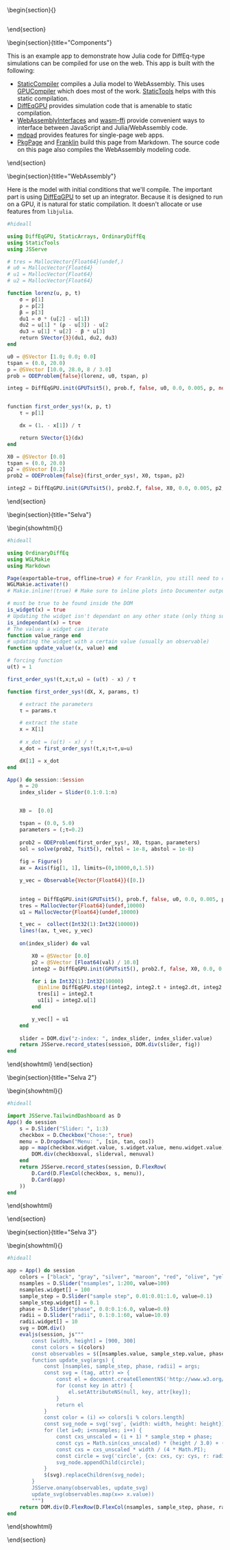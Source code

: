 \begin{section}{}
~~~<div id="mdpad"></div></div>
~~~
\end{section}

\begin{section}{title="Components"}

This is an example app to demonstrate how Julia code for DiffEq-type simulations can be compiled for use on the web. This app is built with the following:

* [StaticCompiler](https://github.com/tshort/StaticCompiler.jl) compiles a Julia model to WebAssembly. This uses [GPUCompiler](https://github.com/JuliaGPU/GPUCompiler.jl) which does most of the work. [StaticTools](https://github.com/brenhinkeller/StaticTools.jl) helps with this static compilation.
* [DiffEqGPU](https://github.com/SciML/DiffEqGPU.jl) provides simulation code that is amenable to static compilation.
* [WebAssemblyInterfaces](https://github.com/tshort/WebAssemblyInterfaces.jl) and [wasm-ffi](https://github.com/demille/wasm-ffi) provide convenient ways to interface between JavaScript and Julia/WebAssembly code.
* [mdpad](https://mdpad.netlify.app/) provides features for single-page web apps.
* [PkgPage](https://github.com/tlienart/PkgPage.jl) and [Franklin](https://github.com/tlienart/Franklin.jl) build this page from Markdown. The source code on this page also compiles the WebAssembly modeling code.

\end{section}

\begin{section}{title="WebAssembly"}

Here is the model with initial conditions that we'll compile. The important part is using [DiffEqGPU](https://github.com/SciML/DiffEqGPU.jl) to set up an integrator. Because it is designed to run on a GPU, it is natural for static compilation. It doesn't allocate or use features from `libjulia`.

```julia
#hideall

using DiffEqGPU, StaticArrays, OrdinaryDiffEq
using StaticTools
using JSServe

# tres = MallocVector{Float64}(undef,)
# u0 = MallocVector{Float64}
# u1 = MallocVector{Float64}
# u2 = MallocVector{Float64}

function lorenz(u, p, t)
    σ = p[1]
    ρ = p[2]
    β = p[3]
    du1 = σ * (u[2] - u[1])
    du2 = u[1] * (ρ - u[3]) - u[2
    du3 = u[1] * u[2] - β * u[3]
    return SVector{3}(du1, du2, du3)
end

u0 = @SVector [1.0; 0.0; 0.0]
tspan = (0.0, 20.0)
p = @SVector [10.0, 28.0, 8 / 3.0]
prob = ODEProblem{false}(lorenz, u0, tspan, p)

integ = DiffEqGPU.init(GPUTsit5(), prob.f, false, u0, 0.0, 0.005, p, nothing, CallbackSet(nothing), true, false)


function first_order_sys!(x, p, t)
    τ = p[1]

    dx = (1. - x[1]) / τ

    return SVector{1}(dx)
end

X0 = @SVector [0.0]
tspan = (0.0, 20.0)
p2 = @SVector [0.2]
prob2 = ODEProblem{false}(first_order_sys!, X0, tspan, p2)

integ2 = DiffEqGPU.init(GPUTsit5(), prob2.f, false, X0, 0.0, 0.005, p2, nothing, CallbackSet(nothing), true, false)
```

\end{section}

\begin{section}{title="Selva"}

\begin{showhtml}{}
```julia
#hideall

using OrdinaryDiffEq
using WGLMakie
using Markdown

Page(exportable=true, offline=true) # for Franklin, you still need to configure
WGLMakie.activate!()
# Makie.inline!(true) # Make sure to inline plots into Documenter output!

# must be true to be found inside the DOM
is_widget(x) = true
# Updating the widget isn't dependant on any other state (only thing supported right now)
is_independant(x) = true
# The values a widget can iterate
function value_range end
# updating the widget with a certain value (usually an observable)
function update_value!(x, value) end

# forcing function
u(t) = 1

first_order_sys!(t,x;τ,u) = (u(t) - x) / τ

function first_order_sys!(dX, X, params, t)

    # extract the parameters
    τ = params.τ

    # extract the state
    x = X[1]
    
    # x_dot = (u(t) - x) / τ
    x_dot = first_order_sys!(t,x;τ=τ,u=u)

    dX[1] = x_dot
end

App() do session::Session
    n = 20
    index_slider = Slider(0.1:0.1:n)


    X0 =  [0.0]

    tspan = (0.0, 5.0)
    parameters = (;τ=0.2)
    
    prob2 = ODEProblem(first_order_sys!, X0, tspan, parameters)
    sol = solve(prob2, Tsit5(), reltol = 1e-8, abstol = 1e-8)
    
    fig = Figure()
    ax = Axis(fig[1, 1], limits=(0,10000,0,1.5))

    y_vec = Observable{Vector{Float64}}([0.])
    

    integ = DiffEqGPU.init(GPUTsit5(), prob.f, false, u0, 0.0, 0.005, p, nothing, CallbackSet(nothing), true, false)
    tres = MallocVector{Float64}(undef,10000)
    u1 = MallocVector{Float64}(undef,10000)

    t_vec =  collect(Int32(1):Int32(10000))
    lines!(ax, t_vec, y_vec)
    
    on(index_slider) do val  

        X0 = @SVector [0.0]
        p2 = @SVector [Float64(val) / 10.0]
        integ2 = DiffEqGPU.init(GPUTsit5(), prob2.f, false, X0, 0.0, 0.005, p2, nothing, CallbackSet(nothing), true, false)

        for i in Int32(1):Int32(10000)
          @inline DiffEqGPU.step!(integ2, integ2.t + integ2.dt, integ2.u)
          tres[i] = integ2.t
          u1[i] = integ2.u[1]
        end

        y_vec[] = u1
    end
    
    slider = DOM.div("z-index: ", index_slider, index_slider.value)
    return JSServe.record_states(session, DOM.div(slider, fig))
end


```
\end{showhtml}
\end{section}

\begin{section}{title="Selva 2"}

\begin{showhtml}{}
```julia
#hideall

import JSServe.TailwindDashboard as D
App() do session
    s = D.Slider("Slider: ", 1:3)
    checkbox = D.Checkbox("Chose:", true)
    menu = D.Dropdown("Menu: ", [sin, tan, cos])
    app = map(checkbox.widget.value, s.widget.value, menu.widget.value) do checkboxval, sliderval, menuval
        DOM.div(checkboxval, sliderval, menuval)
    end
    return JSServe.record_states(session, D.FlexRow(
        D.Card(D.FlexCol(checkbox, s, menu)),
        D.Card(app)
    ))
end


```
\end{showhtml}

\end{section}


\begin{section}{title="Selva 3"}

\begin{showhtml}{}
```julia
#hideall

app = App() do session
    colors = ["black", "gray", "silver", "maroon", "red", "olive", "yellow", "green", "lime", "teal", "aqua", "navy", "blue", "purple", "fuchsia"]
    nsamples = D.Slider("nsamples", 1:200, value=100)
    nsamples.widget[] = 100
    sample_step = D.Slider("sample step", 0.01:0.01:1.0, value=0.1)
    sample_step.widget[] = 0.1
    phase = D.Slider("phase", 0.0:0.1:6.0, value=0.0)
    radii = D.Slider("radii", 0.1:0.1:60, value=10.0)
    radii.widget[] = 10
    svg = DOM.div()
    evaljs(session, js"""
        const [width, height] = [900, 300]
        const colors = $(colors)
        const observables = $([nsamples.value, sample_step.value, phase.value, radii.value])
        function update_svg(args) {
            const [nsamples, sample_step, phase, radii] = args;
            const svg = (tag, attr) => {
                const el = document.createElementNS('http://www.w3.org/2000/svg', tag);
                for (const key in attr) {
                    el.setAttributeNS(null, key, attr[key]);
                }
                return el
            }
            const color = (i) => colors[i % colors.length]
            const svg_node = svg('svg', {width: width, height: height});
            for (let i=0; i<nsamples; i++) {
                const cxs_unscaled = (i + 1) * sample_step + phase;
                const cys = Math.sin(cxs_unscaled) * (height / 3.0) + (height / 2.0);
                const cxs = cxs_unscaled * width / (4 * Math.PI);
                const circle = svg('circle', {cx: cxs, cy: cys, r: radii, fill: color(i)});
                svg_node.appendChild(circle);
            }
            $(svg).replaceChildren(svg_node);
        }
        JSServe.onany(observables, update_svg)
        update_svg(observables.map(x=> x.value))
        """)
    return DOM.div(D.FlexRow(D.FlexCol(nsamples, sample_step, phase, radii), svg))
end


```
\end{showhtml}

\end{section}